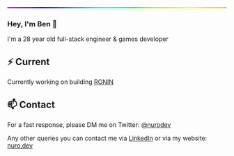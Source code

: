 <img style="width:100%;height:3px;" src="./bar.gif" />

### Hey, I'm Ben 👋

I'm a 28 year old full-stack engineer & games developer

## ⚡️ Current

Currently working on building [RONIN](https://ronin.co/)

## 📫 Contact

For a fast response, please DM me on Twitter: [@nurodev](https://twitter.com/direct_messages/create/nurodev) 

Any other queries you can contact me via [LinkedIn](https://www.linkedin.com/in/nurodev) or via my website: [nuro.dev](https://nuro.dev/contact)
